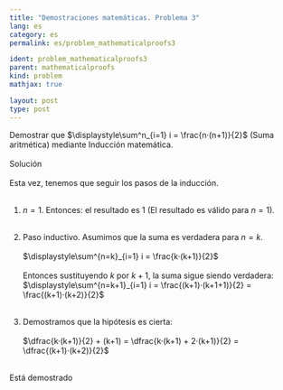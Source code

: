 ```yaml
---
title: "Demostraciones matemáticas. Problema 3"
lang: es
category: es
permalink: es/problem_mathematicalproofs3

ident: problem_mathematicalproofs3
parent: mathematicalproofs
kind: problem
mathjax: true

layout: post
type: post
---
```


<div>
Demostrar que $\displaystyle\sum^n_{i=1} i = \frac{n·(n+1)}{2}$ (Suma aritmética) mediante Inducción matemática. <br><br>

<div class="bcblue boxdissap">
Solución
</div><br>

<div class="dissap">
Esta vez, tenemos que seguir los pasos de la inducción. <br><br>

1. $n=1$. Entonces: el resultado es 1 (El resultado es válido para $n=1$).<br><br>
2. Paso inductivo. Asumimos que la suma es verdadera para $n=k$. <br><br>
 $\displaystyle\sum^{n=k}_{i=1} i = \frac{k·(k+1)}{2}$<br><br>
Entonces sustituyendo $k$ por $k+1$, la suma sigue siendo verdadera: $\displaystyle\sum^{n=k+1}_{i=1} i = \frac{(k+1)·(k+1+1)}{2} = \frac{(k+1)·(k+2)}{2}$<br><br>

3. Demostramos que la hipótesis es cierta: <br><br>
$\dfrac{k·(k+1)}{2} + (k+1) = \dfrac{k·(k+1) + 2·(k+1)}{2} = \dfrac{(k+1)·(k+2)}{2}$<br><br>

Está demostrado


</div>
